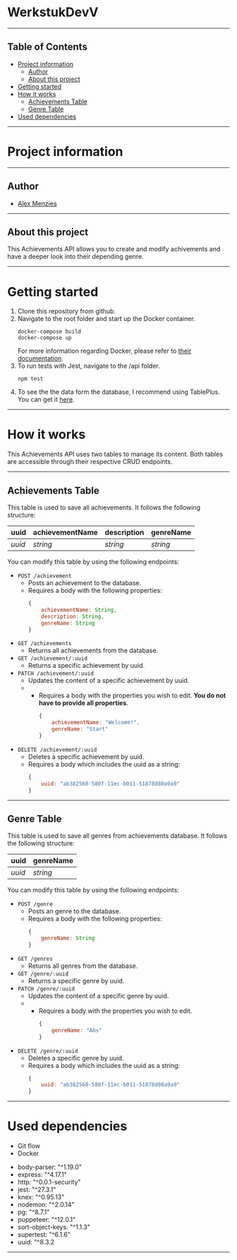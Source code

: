 # WerkstukDevV
---
## Table of Contents
- [Project information](#project-information)
  - [Author](#author)
  - [About this project](#about-this-project)
- [Getting started](#getting-started)
- [How it works](#how-it-works)
  - [Achievements Table](#achievements-table)
  - [Genre Table](#genre-table)
- [Used dependencies](#used-dependencies)

---
# Project information

---
## Author
- [Alex Menzies](https://github.com/AlexMenziesEHB) 

---
## About this project

This Achievements API allows you to create and modify achivements and have a deeper look into their depending genre.

---
# Getting started

1. Clone this repository from github.
2. Navigate to the root folder and start up the Docker container.
    ```shell
    docker-compose build
    docker-compose up
    ```
    For more information regarding Docker, please refer to [their documentation](https://docs.docker.com/).
3. To run tests with Jest, navigate to the /api folder.
    ```shell
    npm test
    ```
4. To see the the data form the database, I recommend using TablePlus. 
   You can get it [here](https://tableplus.com/).

---
# How it works

This Achievements API uses two tables to manage its content. Both tables are accessible through their respective CRUD endpoints.

---
## Achievements Table
This table is used to save all achievements. It follows the following structure:

|uuid  |achievementName|description|genreName|
|------|---------------|-----------|---------|
|*uuid*|*string*       |*string*   |*string* |

You can modify this table by using the following endpoints:

- `POST /achievement`
    - Posts an achievement to the database.
    - Requires a body with the following properties: 
        ```js
        {
            achievementName: String,
            description: String,
            genreName: String
        }
        ```
- `GET /achievements`
    - Returns all achievements from the database.
- `GET /achievement/:uuid`
    - Returns a specific achievement by uuid.
- `PATCH /achievement/:uuid`
    - Updates the content of a specific achievement by uuid.
    - - Requires a body with the properties you wish to edit. **You do not have to provide all properties**.
        ```js
        {
            achievementName: "Welcome!",
            genreName: "Start"
        }
        ```
- `DELETE /achievement/:uuid`
    - Deletes a specific achievement by uuid.
    - Requires a body which includes the uuid as a string: 
        ```js
        {
            uuid: "ab382560-580f-11ec-b011-51878d80a9a9"
        }
        ```

---
## Genre Table
This table is used to save all genres from achievements database. It follows the following structure:

|uuid  |genreName|
|------|---------|
|*uuid*|*string* |

You can modify this table by using the following endpoints:

- `POST /genre`
    - Posts an genre to the database.
    - Requires a body with the following properties: 
        ```js
        {
            genreName: String
        }
        ```
- `GET /genres`
    - Returns all genres from the database.
- `GET /genre/:uuid`
    - Returns a specific genre by uuid.
- `PATCH /genre/:uuid`
    - Updates the content of a specific genre by uuid.
    - - Requires a body with the properties you wish to edit.
        ```js
        {
            genreName: "Abs"
        }
        ```
- `DELETE /genre/:uuid`
    - Deletes a specific genre by uuid.
    - Requires a body which includes the uuid as a string: 
        ```js
        {
            uuid: "ab382560-580f-11ec-b011-51878d80a9a9"
        }
        ```

---
# Used dependencies
* Git flow
* Docker

- body-parser: "^1.19.0"
- express: "^4.17.1"
- http: "^0.0.1-security"
- jest: "^27.3.1"
- knex: "^0.95.13"
- nodemon: "^2.0.14"
- pg: "^8.7.1"
- puppeteer: "^12.0.1"
- sort-object-keys: "^1.1.3"
- supertest: "^6.1.6"
- uuid: "^8.3.2

---